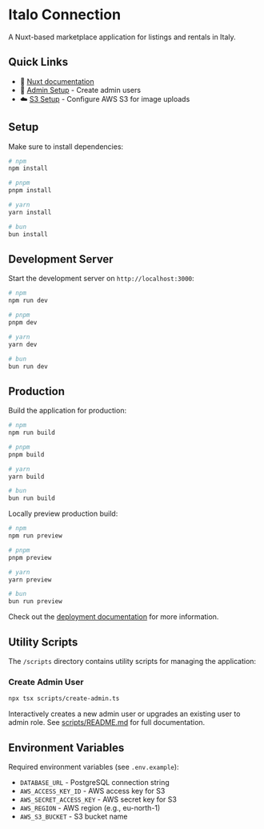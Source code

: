 # Italo Connection

A Nuxt-based marketplace application for listings and rentals in Italy.

## Quick Links

- 📖 [Nuxt documentation](https://nuxt.com/docs/getting-started/introduction)
- 🔐 [Admin Setup](./scripts/README.md) - Create admin users
- ☁️ [S3 Setup](./S3_SETUP.md) - Configure AWS S3 for image uploads

## Setup

Make sure to install dependencies:

```bash
# npm
npm install

# pnpm
pnpm install

# yarn
yarn install

# bun
bun install
```

## Development Server

Start the development server on `http://localhost:3000`:

```bash
# npm
npm run dev

# pnpm
pnpm dev

# yarn
yarn dev

# bun
bun run dev
```

## Production

Build the application for production:

```bash
# npm
npm run build

# pnpm
pnpm build

# yarn
yarn build

# bun
bun run build
```

Locally preview production build:

```bash
# npm
npm run preview

# pnpm
pnpm preview

# yarn
yarn preview

# bun
bun run preview
```

Check out the [deployment documentation](https://nuxt.com/docs/getting-started/deployment) for more information.

## Utility Scripts

The `/scripts` directory contains utility scripts for managing the application:

### Create Admin User

```bash
npx tsx scripts/create-admin.ts
```

Interactively creates a new admin user or upgrades an existing user to admin role. See [scripts/README.md](./scripts/README.md) for full documentation.

## Environment Variables

Required environment variables (see `.env.example`):

- `DATABASE_URL` - PostgreSQL connection string
- `AWS_ACCESS_KEY_ID` - AWS access key for S3
- `AWS_SECRET_ACCESS_KEY` - AWS secret key for S3
- `AWS_REGION` - AWS region (e.g., eu-north-1)
- `AWS_S3_BUCKET` - S3 bucket name
